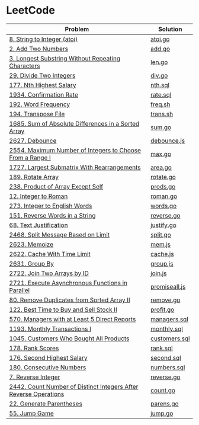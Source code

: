 # LeetCode

| Problem                                                                                                                                                      | Solution                                                                                   |
| ------------------------------------------------------------------------------------------------------------------------------------------------------------ | ------------------------------------------------------------------------------------------ |
| [8. String to Integer (atoi)](https://leetcode.com/problems/string-to-integer-atoi)                                                                          | [atoi.go](./problems//string-to-integer-atoi/atoi.go)                                      |
| [2. Add Two Numbers](https://leetcode.com/problems/add-two-numbers)                                                                                          | [add.go](./problems//add-two-numbers/add.go)                                               |
| [3. Longest Substring Without Repeating Characters](https://leetcode.com/problems/longest-substring-without-repeating-characters)                            | [len.go](./problems//longest-substring-without-repeating-characters/len.go)                |
| [29. Divide Two Integers](https://leetcode.com/problems/divide-two-integers)                                                                                 | [div.go](./problems//divide-two-integers/div.go)                                           |
| [177. Nth Highest Salary](https://leetcode.com/problems/nth-highest-salary)                                                                                  | [nth.sql](./problems//nth-highest-salary/nth.sql)                                          |
| [1934. Confirmation Rate](https://leetcode.com/problems/confirmation-rate)                                                                                   | [rate.sql](./problems//confirmation-rate/rate.sql)                                         |
| [192. Word Frequency](https://leetcode.com/problems/word-frequency)                                                                                          | [freq.sh](./problems//word-frequency/freq.sh)                                              |
| [194. Transpose File](https://leetcode.com/problems/transpose-file)                                                                                          | [trans.sh](./problems//transpose-file/trans.sh)                                            |
| [1685. Sum of Absolute Differences in a Sorted Array](https://leetcode.com/problems/sum-of-absolute-differences-in-a-sorted-array)                           | [sum.go](./problems//sum-of-absolute-differences-in-a-sorted-array/sum.go)                 |
| [2627. Debounce](https://leetcode.com/problems/debounce)                                                                                                     | [debounce.js](./problems//debounce/debounce.js)                                            |
| [2554. Maximum Number of Integers to Choose From a Range I](https://leetcode.com/problems/maximum-number-of-integers-to-choose-from-a-range-i)               | [max.go](./problems//maximum-number-of-integers-to-choose-from-a-range-i/max.go)           |
| [1727. Largest Submatrix With Rearrangements](https://leetcode.com/problems/largest-submatrix-with-rearrangements)                                           | [area.go](./problems//largest-submatrix-with-rearrangements/area.go)                       |
| [189. Rotate Array](https://leetcode.com/problems/rotate-array)                                                                                              | [rotate.go](./problems//rotate-array/rotate.go)                                            |
| [238. Product of Array Except Self](https://leetcode.com/problems/product-of-array-except-self)                                                              | [prods.go](./problems//product-of-array-except-self/prods.go)                              |
| [12. Integer to Roman](https://leetcode.com/problems/integer-to-roman)                                                                                       | [roman.go](./problems//integer-to-roman/roman.go)                                          |
| [273. Integer to English Words](https://leetcode.com/problems/integer-to-english-words)                                                                      | [words.go](./problems//integer-to-english-words/words.go)                                  |
| [151. Reverse Words in a String](https://leetcode.com/problems/reverse-words-in-a-string)                                                                    | [reverse.go](./problems//reverse-words-in-a-string/reverse.go)                             |
| [68. Text Justification](https://leetcode.com/problems/text-justification)                                                                                   | [justify.go](./problems//text-justification/justify.go)                                    |
| [2468. Split Message Based on Limit](leetcode.com/problems/split-message-based-on-limit)                                                                     | [split.go](./problems//split-message-based-on-limit/split.go)                              |
| [2623. Memoize](https://leetcode.com/problems/memoize)                                                                                                       | [mem.js](./problems//memoize/mem.js)                                                       |
| [2622. Cache With Time Limit](https://leetcode.com/problems/cache-with-time-limit)                                                                           | [cache.js](./problems//cache-with-time-limit/cache.js)                                     |
| [2631. Group By](https://leetcode.com/problems/group-by)                                                                                                     | [group.js](./problems//group-by/group.js)                                                  |
| [2722. Join Two Arrays by ID](https://leetcode.com/problems/join-two-arrays-by-id)                                                                           | [join.js](./problems//join-two-arrays-by-id/join.js)                                       |
| [2721. Execute Asynchronous Functions in Parallel](https://leetcode.com/problems/execute-asynchronous-functions-in-parallel)                                 | [promiseall.js](./problems//execute-asynchronous-functions-in-parallel/promiseall.js)      |
| [80. Remove Duplicates from Sorted Array II](https://leetcode.com/problems/remove-duplicates-from-sorted-array-ii)                                           | [remove.go](./problems//remove-duplicates-from-sorted-array-ii/remove.go)                  |
| [122. Best Time to Buy and Sell Stock II](https://leetcode.com/problems/best-time-to-buy-and-sell-stock-ii)                                                  | [profit.go](./problems//best-time-to-buy-and-sell-stock-ii/profit.go)                      |
| [570. Managers with at Least 5 Direct Reports](https://leetcode.com/problems/managers-with-at-least-5-direct-reports)                                        | [managers.sql](./problems//managers-with-at-least-5-direct-reports/manager.sql)            |
| [1193. Monthly Transactions I](https://leetcode.com/problems/monthly-transactions-i)                                                                         | [monthly.sql](./problems//monthly-transactions-i/monthly.sql)                              |
| [1045. Customers Who Bought All Products](https://leetcode.com/problems/customers-who-bought-all-products)                                                   | [customers.sql](./problems//customers-who-bought-all-products/customers.sql)               |
| [178. Rank Scores](https://leetcode.com/problems/rank-scores)                                                                                                | [rank.sql](./problems/rank-scores/rank.sql)                                                |
| [176. Second Highest Salary](https://leetcode.com/problems/second-highest-salary)                                                                            | [second.sql](./problems/second-highest-salary/second.sql)                                  |
| [180. Consecutive Numbers](https://leetcode.com/problems/consecutive-numbers/)                                                                               | [numbers.sql](./problems/consecutive-numbers/numbers.sql)                                  |
| [7. Reverse Integer](https://leetcode.com/problems/reverse-integer)                                                                                          | [reverse.go](./problems/reverse-integer/reverse.go)                                        |
| [2442. Count Number of Distinct Integers After Reverse Operations](https://leetcode.com/problems/count-number-of-distinct-integers-after-reverse-operations) | [count.go](./problems/count-number-of-distinct-integers-after-reverse-operations/count.go) |
| [22. Generate Parentheses](https://leetcode.com/problems/generate-parentheses/)                                                                              | [parens.go](./problems/generate-parentheses/parens.go)                                     |
| [55. Jump Game](https://leetcode.com/problems/jump-game/)                                                                                                    | [jump.go](./problems/jump-game/jump.go)                                                    |
